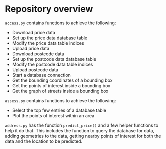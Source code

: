 # Repository overview

`access.py` contains functions to achieve the following:
- Download price data
- Set up the price data database table
- Modify the price data table indices
- Upload price data
- Download postcode data
- Set up the postcode data database table
- Modify the postcode data table indices
- Upload postcode data
- Start a database connection
- Get the bounding coordinates of a bounding box
- Get the points of interest inside a bounding box
- Get the graph of streets inside a bounding box

`assess.py` contains functions to achieve the following:
- Select the top few entries of a database table
- Plot the points of interest within an area

`address.py` has the function `predict_price()` and a few helper functions to help it do that. This includes the function to query the database for data, adding geometries to the data, getting nearby points of interest for both the data and the location to be predicted.
